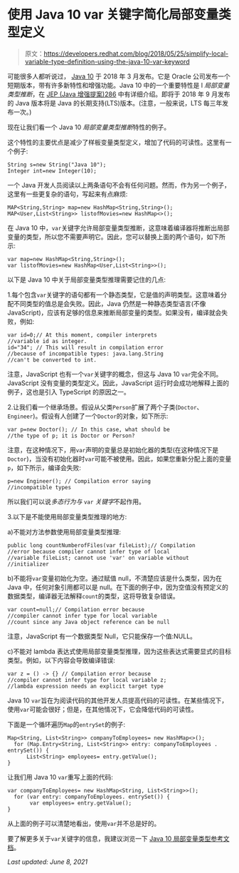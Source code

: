 # 使用 Java 10 var 关键字简化局部变量类型定义

> 原文：<https://developers.redhat.com/blog/2018/05/25/simplify-local-variable-type-definition-using-the-java-10-var-keyword>

可能很多人都听说过， [Java 10](http://www.oracle.com/technetwork/java/javase/10-relnote-issues-4108729.html) 于 2018 年 3 月发布。它是 Oracle 公司发布一个短期版本，带有许多新特性和增强功能。Java 10 中的一个重要特性是 l *局部变量类型推断*，在 [JEP (Java 增强提案)286](http://openjdk.java.net/jeps/286) 中有详细介绍。即将于 2018 年 9 月发布的 Java 版本将是 Java 的长期支持(LTS)版本。(注意，一般来说，LTS 每三年发布一次。)

现在让我们看一个 Java 10 *局部变量类型推断*特性的例子。

这个特性的主要优点是减少了样板变量类型定义，增加了代码的可读性。这里有一个例子:

```
String s=new String("Java 10");
Integer int=new Integer(10);

```

一个 Java 开发人员阅读以上两条语句不会有任何问题。然而，作为另一个例子，这里有一些更复杂的语句，写起来有点麻烦:

```
MAP<String,String> map=new HashMap<String,String>(); 
MAP<User,List<String>> listofMovies=new HashMap<>();

```

在 Java 10 中，`var`关键字允许局部变量类型推断，这意味着编译器将推断出局部变量的类型，所以您不需要声明它。因此，您可以替换上面的两个语句，如下所示:

```
var map=new HashMap<String,String>();
var listofMovies=new HashMap<User,List<String>>();
```

以下是 Java 10 中关于局部变量类型推理需要记住的几点:

1.每个包含`var`关键字的语句都有一个静态类型，它是值的声明类型。这意味着分配不同类型的值总是会失败。因此，Java 仍然是一种静态类型语言(不像 JavaScript)，应该有足够的信息来推断局部变量的类型。如果没有，编译就会失败，例如:

```
var id=0;// At this moment, compiler interprets 
//variable id as integer.
id="34"; // This will result in compilation error 
//because of incompatible types: java.lang.String 
//can't be converted to int.

```

注意，JavaScript 也有一个`var`关键字的概念，但这与 Java 10 `var`完全不同。JavaScript 没有变量的类型定义。因此，JavaScript 运行时会成功地解释上面的例子，这也是引入 TypeScript 的原因之一。

2.让我们看一个继承场景。假设从父类`Person`扩展了两个子类(`Doctor`、`Engineer`)。假设有人创建了一个`Doctor`的对象，如下所示:

```
var p=new Doctor(); // In this case, what should be
//the type of p; it is Doctor or Person?
```

注意，在这种情况下，用`var`声明的变量总是初始化器的类型(在这种情况下是`Doctor`)，当没有初始化器时`var`可能不被使用。因此，如果您重新分配上面的变量`p`，如下所示，编译会失败:

```
p=new Engineer(); // Compilation error saying
//incompatible types

```

所以我们可以说*多态行为与* `var` *关键字*不起作用。

3.以下是不能使用局部变量类型推理的地方:

a)不能对方法参数使用局部变量类型推理:

```
public long countNumberofFiles(var fileList);// Compilation 
//error because compiler cannot infer type of local
//variable fileList; cannot use 'var' on variable without 
//initializer

```

b)不能将`var`变量初始化为空。通过赋值 null，不清楚应该是什么类型，因为在 Java 中，任何对象引用都可以是 null。在下面的例子中，因为空值没有预定义的数据类型，编译器无法解释`count`的类型，这将导致复杂错误。

```
var count=null;// Compilation error because 
//compiler cannot infer type for local variable
//count since any Java object reference can be null

```

注意，JavaScript 有一个数据类型 Null，它只能保存一个值:NULL。

c)不能对 lambda 表达式使用局部变量类型推理，因为这些表达式需要显式的目标类型。例如，以下内容会导致编译错误:

```
var z = () -> {} // Compilation error because
//compiler cannot infer type for local variable z;
//lambda expression needs an explicit target type

```

Java 10 `var`旨在为阅读代码的其他开发人员提高代码的可读性。在某些情况下，使用`var`可能会很好；但是，在其他情况下，它会降低代码的可读性。

下面是一个循环遍历`Map`的`entrySet`的例子:

```
Map<String, List<String>> companyToEmployees= new HashMap<>();
  for (Map.Entry<String, List<String>> entry: companyToEmployees . entrySet()) {
      List<String> employees= entry.getValue();
}

```

让我们用 Java 10 `var`重写上面的代码:

```
var companyToEmployees= new HashMap<String, List<String>>();
  for (var entry: companyToEmployees. entrySet()) {
       var employees= entry.getValue();
}

```

从上面的例子可以清楚地看出，使用`var`并不总是好的。

要了解更多关于`var`关键字的信息，我建议浏览一下 [Java 10 局部变量类型参考文档](http://openjdk.java.net/jeps/286)。

*Last updated: June 8, 2021*
